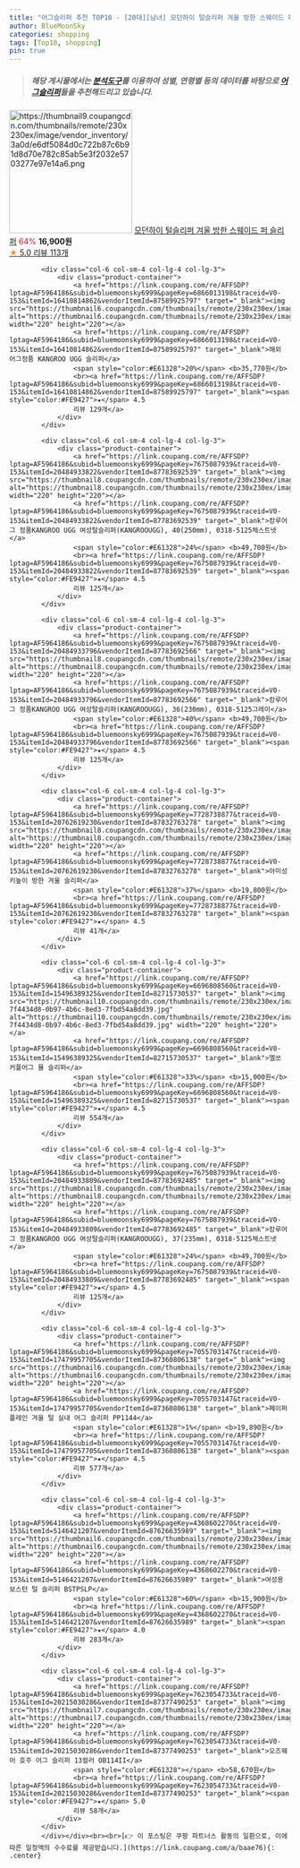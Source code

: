 ```yaml
---
title: "어그슬리퍼 추천 TOP10 - [20대][남녀] 모던하이 털슬리퍼 겨울 방한 스웨이드 퍼 슬리퍼"
author: BlueMoonSky
categories: shopping
tags: [Top10, shopping]
pin: true
---
```


> ##### 해당 게시물에서는 [**분석도구**](https://itemscout.io/)를 이용하여 **성별**, **연령별** 등의 데이터를 바탕으로 [**어그슬리퍼**](https://link.coupang.com/a/baae76)들을 추천해드리고 있습니다.
<div class="container"><div class="row">
            <div class="col-6 col-sm-4 col-lg-4 col-lg-3">
                <div class="product-container">
                    <a href="https://link.coupang.com/re/AFFSDP?lptag=AF5964186&subid=bluemoonsky6999&pageKey=7623959745&traceid=V0-153&itemId=20219306527&vendorItemId=87449340088" target="_blank"><img src="https://thumbnail9.coupangcdn.com/thumbnails/remote/230x230ex/image/vendor_inventory/3a0d/e6df5084d0c722b87c6b91d8d70e782c85ab5e3f2032e5703277e97e14a6.png" alt="https://thumbnail9.coupangcdn.com/thumbnails/remote/230x230ex/image/vendor_inventory/3a0d/e6df5084d0c722b87c6b91d8d70e782c85ab5e3f2032e5703277e97e14a6.png" width="220" height="220"></a>
                    <a href="https://link.coupang.com/re/AFFSDP?lptag=AF5964186&subid=bluemoonsky6999&pageKey=7623959745&traceid=V0-153&itemId=20219306527&vendorItemId=87449340088" target="_blank">모던하이 털슬리퍼 겨울 방한 스웨이드 퍼 슬리퍼</a>
                    <span style="color:#E61328">64%</span> <b>16,900원</b>
                    <br><a href="https://link.coupang.com/re/AFFSDP?lptag=AF5964186&subid=bluemoonsky6999&pageKey=7623959745&traceid=V0-153&itemId=20219306527&vendorItemId=87449340088" target="_blank"><span style="color:#FE9427">★</span> 5.0
                    리뷰 113개</a>
                </div>
            </div>
            
            <div class="col-6 col-sm-4 col-lg-4 col-lg-3">
                <div class="product-container">
                    <a href="https://link.coupang.com/re/AFFSDP?lptag=AF5964186&subid=bluemoonsky6999&pageKey=6866013198&traceid=V0-153&itemId=16410814862&vendorItemId=87589925797" target="_blank"><img src="https://thumbnail6.coupangcdn.com/thumbnails/remote/230x230ex/image/vendor_inventory/54c9/5e1a47faf310d7256df70e5f4f7226a213c97a8d0cdd1105edc4b25a511f.jpg" alt="https://thumbnail6.coupangcdn.com/thumbnails/remote/230x230ex/image/vendor_inventory/54c9/5e1a47faf310d7256df70e5f4f7226a213c97a8d0cdd1105edc4b25a511f.jpg" width="220" height="220"></a>
                    <a href="https://link.coupang.com/re/AFFSDP?lptag=AF5964186&subid=bluemoonsky6999&pageKey=6866013198&traceid=V0-153&itemId=16410814862&vendorItemId=87589925797" target="_blank">해외 어그정품 KANGROO UGG 슬리퍼</a>
                    <span style="color:#E61328">20%</span> <b>35,770원</b>
                    <br><a href="https://link.coupang.com/re/AFFSDP?lptag=AF5964186&subid=bluemoonsky6999&pageKey=6866013198&traceid=V0-153&itemId=16410814862&vendorItemId=87589925797" target="_blank"><span style="color:#FE9427">★</span> 4.5
                    리뷰 129개</a>
                </div>
            </div>
            
            <div class="col-6 col-sm-4 col-lg-4 col-lg-3">
                <div class="product-container">
                    <a href="https://link.coupang.com/re/AFFSDP?lptag=AF5964186&subid=bluemoonsky6999&pageKey=7675087939&traceid=V0-153&itemId=20484933822&vendorItemId=87783692539" target="_blank"><img src="https://thumbnail8.coupangcdn.com/thumbnails/remote/230x230ex/image/vendor_inventory/5313/4ac8bca9bebca93f45ec92971e7b0f9f59a4a308fc2c2c7dbb98a234ac18.jpg" alt="https://thumbnail8.coupangcdn.com/thumbnails/remote/230x230ex/image/vendor_inventory/5313/4ac8bca9bebca93f45ec92971e7b0f9f59a4a308fc2c2c7dbb98a234ac18.jpg" width="220" height="220"></a>
                    <a href="https://link.coupang.com/re/AFFSDP?lptag=AF5964186&subid=bluemoonsky6999&pageKey=7675087939&traceid=V0-153&itemId=20484933822&vendorItemId=87783692539" target="_blank">캉루어그 정품KANGROO UGG 여성털슬리퍼(KANGROOUGG), 40(250mm), 0318-5125체스트넷</a>
                    <span style="color:#E61328">24%</span> <b>49,700원</b>
                    <br><a href="https://link.coupang.com/re/AFFSDP?lptag=AF5964186&subid=bluemoonsky6999&pageKey=7675087939&traceid=V0-153&itemId=20484933822&vendorItemId=87783692539" target="_blank"><span style="color:#FE9427">★</span> 4.5
                    리뷰 125개</a>
                </div>
            </div>
            
            <div class="col-6 col-sm-4 col-lg-4 col-lg-3">
                <div class="product-container">
                    <a href="https://link.coupang.com/re/AFFSDP?lptag=AF5964186&subid=bluemoonsky6999&pageKey=7675087939&traceid=V0-153&itemId=20484933796&vendorItemId=87783692566" target="_blank"><img src="https://thumbnail8.coupangcdn.com/thumbnails/remote/230x230ex/image/vendor_inventory/5313/4ac8bca9bebca93f45ec92971e7b0f9f59a4a308fc2c2c7dbb98a234ac18.jpg" alt="https://thumbnail8.coupangcdn.com/thumbnails/remote/230x230ex/image/vendor_inventory/5313/4ac8bca9bebca93f45ec92971e7b0f9f59a4a308fc2c2c7dbb98a234ac18.jpg" width="220" height="220"></a>
                    <a href="https://link.coupang.com/re/AFFSDP?lptag=AF5964186&subid=bluemoonsky6999&pageKey=7675087939&traceid=V0-153&itemId=20484933796&vendorItemId=87783692566" target="_blank">캉루어그 정품KANGROO UGG 여성털슬리퍼(KANGROOUGG), 36(230mm), 0318-5125그레이</a>
                    <span style="color:#E61328">40%</span> <b>49,700원</b>
                    <br><a href="https://link.coupang.com/re/AFFSDP?lptag=AF5964186&subid=bluemoonsky6999&pageKey=7675087939&traceid=V0-153&itemId=20484933796&vendorItemId=87783692566" target="_blank"><span style="color:#FE9427">★</span> 4.5
                    리뷰 125개</a>
                </div>
            </div>
            
            <div class="col-6 col-sm-4 col-lg-4 col-lg-3">
                <div class="product-container">
                    <a href="https://link.coupang.com/re/AFFSDP?lptag=AF5964186&subid=bluemoonsky6999&pageKey=7728738877&traceid=V0-153&itemId=20762619230&vendorItemId=87832763278" target="_blank"><img src="https://thumbnail8.coupangcdn.com/thumbnails/remote/230x230ex/image/vendor_inventory/2034/fda56806128983d6d4720ddc8294b3d180ca91b3fe578f2772dd807c4a3f.jpg" alt="https://thumbnail8.coupangcdn.com/thumbnails/remote/230x230ex/image/vendor_inventory/2034/fda56806128983d6d4720ddc8294b3d180ca91b3fe578f2772dd807c4a3f.jpg" width="220" height="220"></a>
                    <a href="https://link.coupang.com/re/AFFSDP?lptag=AF5964186&subid=bluemoonsky6999&pageKey=7728738877&traceid=V0-153&itemId=20762619230&vendorItemId=87832763278" target="_blank">아미성 키높이 방한 겨울 슬리퍼</a>
                    <span style="color:#E61328">37%</span> <b>19,800원</b>
                    <br><a href="https://link.coupang.com/re/AFFSDP?lptag=AF5964186&subid=bluemoonsky6999&pageKey=7728738877&traceid=V0-153&itemId=20762619230&vendorItemId=87832763278" target="_blank"><span style="color:#FE9427">★</span> 4.5
                    리뷰 41개</a>
                </div>
            </div>
            
            <div class="col-6 col-sm-4 col-lg-4 col-lg-3">
                <div class="product-container">
                    <a href="https://link.coupang.com/re/AFFSDP?lptag=AF5964186&subid=bluemoonsky6999&pageKey=6696808560&traceid=V0-153&itemId=15496389325&vendorItemId=82715730537" target="_blank"><img src="https://thumbnail10.coupangcdn.com/thumbnails/remote/230x230ex/image/retail/images/4207293636161010-7f4434d8-0b97-4b6c-8ed3-7fbd54a8dd39.jpg" alt="https://thumbnail10.coupangcdn.com/thumbnails/remote/230x230ex/image/retail/images/4207293636161010-7f4434d8-0b97-4b6c-8ed3-7fbd54a8dd39.jpg" width="220" height="220"></a>
                    <a href="https://link.coupang.com/re/AFFSDP?lptag=AF5964186&subid=bluemoonsky6999&pageKey=6696808560&traceid=V0-153&itemId=15496389325&vendorItemId=82715730537" target="_blank">엘쏘 커플어그 뮬 슬리퍼</a>
                    <span style="color:#E61328">33%</span> <b>15,000원</b>
                    <br><a href="https://link.coupang.com/re/AFFSDP?lptag=AF5964186&subid=bluemoonsky6999&pageKey=6696808560&traceid=V0-153&itemId=15496389325&vendorItemId=82715730537" target="_blank"><span style="color:#FE9427">★</span> 4.5
                    리뷰 554개</a>
                </div>
            </div>
            
            <div class="col-6 col-sm-4 col-lg-4 col-lg-3">
                <div class="product-container">
                    <a href="https://link.coupang.com/re/AFFSDP?lptag=AF5964186&subid=bluemoonsky6999&pageKey=7675087939&traceid=V0-153&itemId=20484933809&vendorItemId=87783692485" target="_blank"><img src="https://thumbnail8.coupangcdn.com/thumbnails/remote/230x230ex/image/vendor_inventory/5313/4ac8bca9bebca93f45ec92971e7b0f9f59a4a308fc2c2c7dbb98a234ac18.jpg" alt="https://thumbnail8.coupangcdn.com/thumbnails/remote/230x230ex/image/vendor_inventory/5313/4ac8bca9bebca93f45ec92971e7b0f9f59a4a308fc2c2c7dbb98a234ac18.jpg" width="220" height="220"></a>
                    <a href="https://link.coupang.com/re/AFFSDP?lptag=AF5964186&subid=bluemoonsky6999&pageKey=7675087939&traceid=V0-153&itemId=20484933809&vendorItemId=87783692485" target="_blank">캉루어그 정품KANGROO UGG 여성털슬리퍼(KANGROOUGG), 37(235mm), 0318-5125체스트넷</a>
                    <span style="color:#E61328">24%</span> <b>49,700원</b>
                    <br><a href="https://link.coupang.com/re/AFFSDP?lptag=AF5964186&subid=bluemoonsky6999&pageKey=7675087939&traceid=V0-153&itemId=20484933809&vendorItemId=87783692485" target="_blank"><span style="color:#FE9427">★</span> 4.5
                    리뷰 125개</a>
                </div>
            </div>
            
            <div class="col-6 col-sm-4 col-lg-4 col-lg-3">
                <div class="product-container">
                    <a href="https://link.coupang.com/re/AFFSDP?lptag=AF5964186&subid=bluemoonsky6999&pageKey=7055703147&traceid=V0-153&itemId=17479957705&vendorItemId=87360806138" target="_blank"><img src="https://thumbnail6.coupangcdn.com/thumbnails/remote/230x230ex/image/vendor_inventory/7c81/c748f98bd6ed910216224456e664b9406cb5d1310122d04cf9ec6e1ca517.jpg" alt="https://thumbnail6.coupangcdn.com/thumbnails/remote/230x230ex/image/vendor_inventory/7c81/c748f98bd6ed910216224456e664b9406cb5d1310122d04cf9ec6e1ca517.jpg" width="220" height="220"></a>
                    <a href="https://link.coupang.com/re/AFFSDP?lptag=AF5964186&subid=bluemoonsky6999&pageKey=7055703147&traceid=V0-153&itemId=17479957705&vendorItemId=87360806138" target="_blank">페이퍼플레인 겨울 털 실내 어그 슬리퍼 PP1144</a>
                    <span style="color:#E61328">1%</span> <b>19,890원</b>
                    <br><a href="https://link.coupang.com/re/AFFSDP?lptag=AF5964186&subid=bluemoonsky6999&pageKey=7055703147&traceid=V0-153&itemId=17479957705&vendorItemId=87360806138" target="_blank"><span style="color:#FE9427">★</span> 4.5
                    리뷰 577개</a>
                </div>
            </div>
            
            <div class="col-6 col-sm-4 col-lg-4 col-lg-3">
                <div class="product-container">
                    <a href="https://link.coupang.com/re/AFFSDP?lptag=AF5964186&subid=bluemoonsky6999&pageKey=4368602270&traceid=V0-153&itemId=5146421207&vendorItemId=87626635989" target="_blank"><img src="https://thumbnail6.coupangcdn.com/thumbnails/remote/230x230ex/image/vendor_inventory/dfcd/50af2e31f0e0a9a188b5e8e35e4550fb384d9bbfc03a2416ab9625bc7f2b.jpeg" alt="https://thumbnail6.coupangcdn.com/thumbnails/remote/230x230ex/image/vendor_inventory/dfcd/50af2e31f0e0a9a188b5e8e35e4550fb384d9bbfc03a2416ab9625bc7f2b.jpeg" width="220" height="220"></a>
                    <a href="https://link.coupang.com/re/AFFSDP?lptag=AF5964186&subid=bluemoonsky6999&pageKey=4368602270&traceid=V0-153&itemId=5146421207&vendorItemId=87626635989" target="_blank">여성용 보스턴 털 슬리퍼 BSTPSLP</a>
                    <span style="color:#E61328">60%</span> <b>15,900원</b>
                    <br><a href="https://link.coupang.com/re/AFFSDP?lptag=AF5964186&subid=bluemoonsky6999&pageKey=4368602270&traceid=V0-153&itemId=5146421207&vendorItemId=87626635989" target="_blank"><span style="color:#FE9427">★</span> 4.0
                    리뷰 283개</a>
                </div>
            </div>
            
            <div class="col-6 col-sm-4 col-lg-4 col-lg-3">
                <div class="product-container">
                    <a href="https://link.coupang.com/re/AFFSDP?lptag=AF5964186&subid=bluemoonsky6999&pageKey=7623054733&traceid=V0-153&itemId=20215030286&vendorItemId=87377490253" target="_blank"><img src="https://thumbnail7.coupangcdn.com/thumbnails/remote/230x230ex/image/vendor_inventory/1718/5a464ca2116394cd04074fddc7d0919743b968bee22a78199a78e1f9926c.jpg" alt="https://thumbnail7.coupangcdn.com/thumbnails/remote/230x230ex/image/vendor_inventory/1718/5a464ca2116394cd04074fddc7d0919743b968bee22a78199a78e1f9926c.jpg" width="220" height="220"></a>
                    <a href="https://link.coupang.com/re/AFFSDP?lptag=AF5964186&subid=bluemoonsky6999&pageKey=7623054733&traceid=V0-153&itemId=20215030286&vendorItemId=87377490253" target="_blank">오즈웨어 호주 어그 슬리퍼 13컬러 OB114II</a>
                    <span style="color:#E61328"></span> <b>58,670원</b>
                    <br><a href="https://link.coupang.com/re/AFFSDP?lptag=AF5964186&subid=bluemoonsky6999&pageKey=7623054733&traceid=V0-153&itemId=20215030286&vendorItemId=87377490253" target="_blank"><span style="color:#FE9427">★</span> 5.0
                    리뷰 58개</a>
                </div>
            </div>
            </div></div><br><br>[👉 이 포스팅은 쿠팡 파트너스 활동의 일환으로, 이에 따른 일정액의 수수료를 제공받습니다.](https://link.coupang.com/a/baae76){: .center}